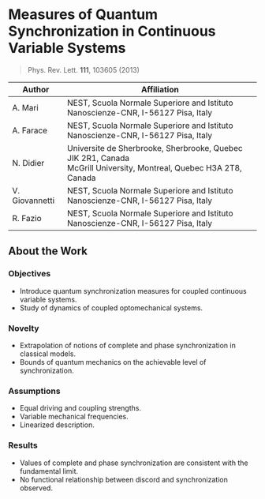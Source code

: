 # Measures of Quantum Synchronization in Continuous Variable Systems

> Phys. Rev. Lett. **111**, 103605 (2013)

Author | Affiliation
--- | ---
A. Mari | NEST, Scuola Normale Superiore and Istituto Nanoscienze-CNR, I-56127 Pisa, Italy
A. Farace | NEST, Scuola Normale Superiore and Istituto Nanoscienze-CNR, I-56127 Pisa, Italy
N. Didier | Universite de Sherbrooke, Sherbrooke, Quebec JIK 2R1, Canada <br /> McGrill University, Montreal, Quebec H3A 2T8, Canada
V. Giovannetti | NEST, Scuola Normale Superiore and Istituto Nanoscienze-CNR, I-56127 Pisa, Italy
R. Fazio | NEST, Scuola Normale Superiore and Istituto Nanoscienze-CNR, I-56127 Pisa, Italy

## About the Work

### Objectives
* Introduce quantum synchronization measures for coupled continuous variable systems.
* Study of dynamics of coupled optomechanical systems.

### Novelty
* Extrapolation of notions of complete and phase synchronization in classical models.
* Bounds of quantum mechanics on the achievable level of synchronization.

### Assumptions
* Equal driving and coupling strengths.
* Variable mechanical frequencies.
* Linearized description.

### Results
* Values of complete and phase synchronization are consistent with the fundamental limit.
* No functional relationship between discord and synchronization observed.